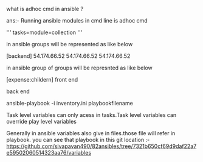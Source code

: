 what is adhoc cmd in ansible ?

ans:- Running ansible modules in cmd line is adhoc cmd

'''
tasks=module=collection
'''

in ansible groups will be represented as like below


[backend]
54.174.66.52
54.174.66.52
54.174.66.52

in ansible group of groups will be represnted as like below


[expense:childern]
front end 

back end

ansible-playbook -i inventory.ini playbookfilename

Task level variables can only acess in tasks.Task level variables can override play level variables

Generally in ansible variables also give in files.those file will refer in playbook.
you can see that playbook in this git location :- https://github.com/sivapavan490/82ansibles/tree/7321b650cf69d9daf22a7e59502060514323aa76/variables